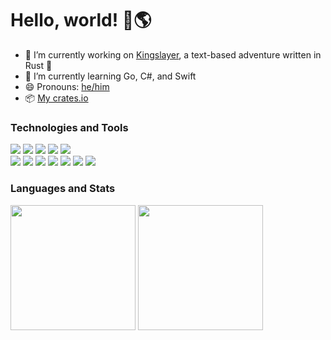 # Hello, world! 👋🌎

- 🔭 I’m currently working on [Kingslayer](https://github.com/Zaechus/kingslayer), a text-based adventure written in Rust 🦀
- 🌱 I’m currently learning Go, C#, and Swift
- 😄 Pronouns: [he/him](https://pronoun.is/he)
- 📦 [My crates.io](https://crates.io/users/Zaechus?sort=downloads)

### Technologies and Tools

![](https://img.shields.io/badge/OS-Gentoo-54487A?logo=Gentoo)
![](https://img.shields.io/badge/OS-Artix%20Linux-blue?logo=Artix+Linux)
![](https://img.shields.io/badge/Shell-Zsh-019733?logo=GNU+Bash&logoColor=white)
![](https://img.shields.io/badge/Editor-Neovim-019733?logo=Neovim&logoColor=white)
![](https://img.shields.io/badge/VCS-Git-orange?logo=Git) \
![](https://img.shields.io/badge/Code-Rust-019733?logo=Rust)
![](https://img.shields.io/badge/Code-Python-019733?logo=Python&logoColor=white)
![](https://img.shields.io/badge/Code-JavaScript-019733?logo=JavaScript&logoColor=white)
![](https://img.shields.io/badge/Code-C%2b%2b-019733?logo=C%2b%2b&logoColor=white)
![](https://img.shields.io/badge/Code-Java-019733?logo=Java&logoColor=white)
![](https://img.shields.io/badge/Code-C%23-019733?logo=C+Sharp&logoColor=white)
![](https://img.shields.io/badge/Code-Go-019733?logo=Go&logoColor=white)

### Languages and Stats

<section>
<a style="text-decoration: none;" href="https://github.com/Zaechus">
  <img align="center" height="200em" src="https://github-readme-stats.vercel.app/api?username=Zaechus&show_icons=true&theme=merko"/>
</a>
<a style="text-decoration: none;" href="https://github.com/Zaechus">
  <img align="center" height="200em" src="https://github-readme-stats.vercel.app/api/top-langs/?username=Zaechus&theme=merko&layout=compact&langs_count=10"/>
</a>
</section>
